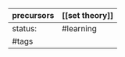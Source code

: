 | precursors | [[set theory]] |
| ---------- | -------------- |
| status:    | #learning      |
| #tags      |                |
